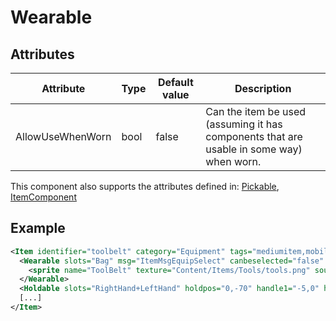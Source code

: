 # Wearable


## Attributes

| Attribute        | Type | Default value | Description                                                                              |
|------------------|------|---------------|------------------------------------------------------------------------------------------|
| AllowUseWhenWorn | bool | false         | Can the item be used (assuming it has components that are usable in some way) when worn. |

This component also supports the attributes defined in: [Pickable](Pickable.md), [ItemComponent](ItemComponent.md)


## Example
```xml
<Item identifier="toolbelt" category="Equipment" tags="mediumitem,mobilecontainer,tool" showcontentsintooltip="true" Scale="0.5" fireproof="true" impactsoundtag="impact_soft">
  <Wearable slots="Bag" msg="ItemMsgEquipSelect" canbeselected="false" canbepicked="true" pickkey="Select">
    <sprite name="ToolBelt" texture="Content/Items/Tools/tools.png" sourcerect="256,102,112,54" limb="Torso" inherittexturescale="true" origin="0.5,-0.2" />
  </Wearable>
  <Holdable slots="RightHand+LeftHand" holdpos="0,-70" handle1="-5,0" handle2="10,-20" holdangle="0" msg="ItemMsgPickUpUse" canbeselected="false" canbepicked="true" pickkey="Use" allowswappingwhenpicked="false" />
  [...]
</Item>
```


